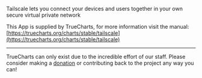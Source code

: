 Tailscale lets you connect your devices and users together in your own secure virtual private network

This App is supplied by TrueCharts, for more information visit the manual: [https://truecharts.org/charts/stable/tailscale](https://truecharts.org/charts/stable/tailscale)

---

TrueCharts can only exist due to the incredible effort of our staff.
Please consider making a [donation](https://truecharts.org/sponsor) or contributing back to the project any way you can!
